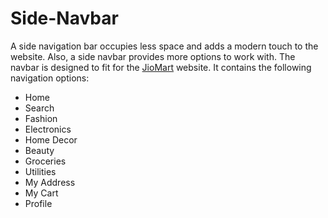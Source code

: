 # Side-Navbar
A side navigation bar occupies less space and adds a modern touch to the website. Also, a side navbar provides more options to work with.
The navbar is designed to fit for the [JioMart](https://www.jiomart.com/) website.
It contains the following navigation options:
- Home
- Search
- Fashion
- Electronics
- Home Decor
- Beauty
- Groceries
- Utilities
- My Address
- My Cart
- Profile
